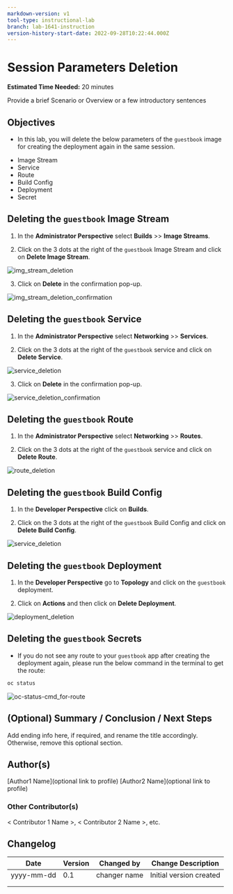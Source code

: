 ```yaml
---
markdown-version: v1
tool-type: instructional-lab
branch: lab-1641-instruction
version-history-start-date: 2022-09-28T10:22:44.000Z
---
```

# Session Parameters Deletion

**Estimated Time Needed:** 20 minutes

Provide a brief  Scenario or Overview or a few introductory sentences

## Objectives

* In this lab, you will delete the below parameters of the `guestbook` image for creating the deployment again in the same session.

- Image Stream
- Service
- Route
- Build Config
- Deployment
- Secret


## Deleting the `guestbook` Image Stream

1. In the **Administrator Perspective** select **Builds** >> **Image Streams**.

2. Click on the 3 dots at the right of the `guestbook` Image Stream and click on **Delete Image Stream**.

![img_stream_deletion](images/img_stream_deletion.jpg)

3. Click on **Delete** in the confirmation pop-up.

![img_stream_deletion_confirmation](images/img_stream_deletion_confirmation.jpg)


## Deleting the `guestbook` Service

1. In the **Administrator Perspective** select **Networking** >> **Services**.

2. Click on the 3 dots at the right of the `guestbook` service and click on **Delete Service**.

![service_deletion](images/service_deletion.jpg)

3. Click on **Delete** in the confirmation pop-up.

![service_deletion_confirmation](images/service_deletion_confirmation.jpg)

## Deleting the `guestbook` Route

1. In the **Administrator Perspective** select **Networking** >> **Routes**.

2. Click on the 3 dots at the right of the `guestbook` service and click on **Delete Route**.

![route_deletion](images/route_deletion.jpg)

## Deleting the `guestbook` Build Config

1. In the **Developer Perspective** click on **Builds**.

2. Click on the 3 dots at the right of the `guestbook` Build Config and click on **Delete Build Config**.

![service_deletion](images/service_deletion.jpg)


## Deleting the `guestbook` Deployment

1. In the **Developer Perspective** go to **Topology** and click on the `guestbook` deployment.

2. Click on **Actions** and then click on **Delete Deployment**.

![deployment_deletion](images/deployment_deletion.jpg)

## Deleting the `guestbook` Secrets






* If you do not see any route to your `guestbook` app  after creating the deployment again, please run the below command in the terminal to get the route:

```sh
oc status
```

![oc-status-cmd_for-route](images/oc-status-cmd_for-route.jpg)



## (Optional) Summary / Conclusion / Next Steps
Add ending info here, if required, and rename the title accordingly. Otherwise, remove this optional section.

## Author(s)
[Author1 Name](optional link to profile) 
[Author2 Name](optional link to profile) 

### Other Contributor(s) 
< Contributor 1 Name >, < Contributor 2 Name >, etc.

## Changelog
| Date | Version | Changed by | Change Description |
|------|--------|--------|---------|
| yyyy-mm-dd | 0.1 | changer name | Initial version created |
|   |   |   |   |
|   |   |   |   |
